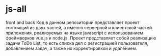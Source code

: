 # js-all
front and back
Код в данном репозитории представляет проект состоящий из двух частей, а именно серверной и клиентской частей приложения,
реализуемых на языке javascript с использованием фреймворков vue.js и node.js. Проект представляет собой реализацию задачи
ToDo List, то есть списка дел с регистрацией пользователя, добавлением задач, а также их корректировкой и удалением.
